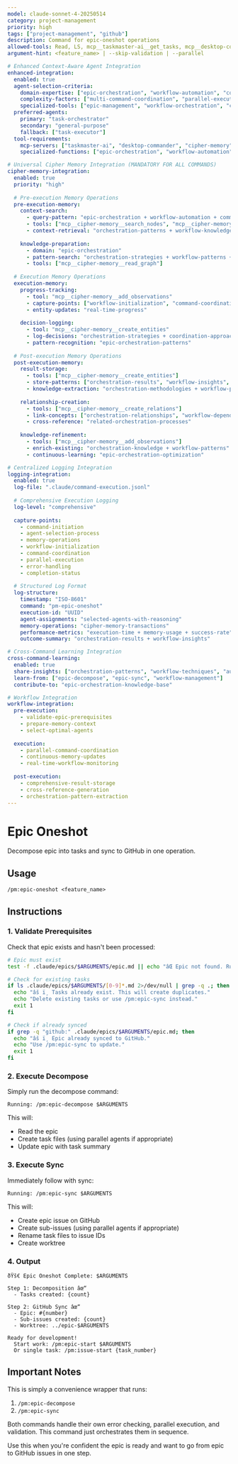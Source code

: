 ```yaml
---
model: claude-sonnet-4-20250514
category: project-management
priority: high
tags: ["project-management", "github"]
description: Command for epic-oneshot operations
allowed-tools: Read, LS, mcp__taskmaster-ai__get_tasks, mcp__desktop-commander__list_directory
argument-hint: <feature_name> | --skip-validation | --parallel

# Enhanced Context-Aware Agent Integration
enhanced-integration:
  enabled: true
  agent-selection-criteria:
    domain-expertise: ["epic-orchestration", "workflow-automation", "command-chaining"]
    complexity-factors: ["multi-command-coordination", "parallel-execution", "error-handling"]
    specialized-tools: ["epic-management", "workflow-orchestration", "command-chaining"]
  preferred-agents:
    primary: "task-orchestrator"
    secondary: "general-purpose"
    fallback: ["task-executor"]
  tool-requirements:
    mcp-servers: ["taskmaster-ai", "desktop-commander", "cipher-memory"]
    specialized-functions: ["epic-orchestration", "workflow-automation"]

# Universal Cipher Memory Integration (MANDATORY FOR ALL COMMANDS)
cipher-memory-integration:
  enabled: true
  priority: "high"
  
  # Pre-execution Memory Operations
  pre-execution-memory:
    context-search:
      - query-pattern: "epic-orchestration + workflow-automation + command-chaining"
      - tools: ["mcp__cipher-memory__search_nodes", "mcp__cipher-memory__open_nodes"]
      - context-retrieval: "orchestration-patterns + workflow-knowledge + chaining-strategies"
    
    knowledge-preparation:
      - domain: "epic-orchestration"
      - pattern-search: "orchestration-strategies + workflow-patterns + automation-techniques"
      - tools: ["mcp__cipher-memory__read_graph"]
  
  # Execution Memory Operations
  execution-memory:
    progress-tracking:
      - tool: "mcp__cipher-memory__add_observations"
      - capture-points: ["workflow-initialization", "command-coordination", "parallel-execution"]
      - entity-updates: "real-time-progress"
    
    decision-logging:
      - tool: "mcp__cipher-memory__create_entities"
      - log-decisions: "orchestration-strategies + coordination-approaches + automation-decisions"
      - pattern-recognition: "epic-orchestration-patterns"
  
  # Post-execution Memory Operations
  post-execution-memory:
    result-storage:
      - tools: ["mcp__cipher-memory__create_entities"]
      - store-patterns: ["orchestration-results", "workflow-insights", "automation-techniques"]
      - knowledge-extraction: "orchestration-methodologies + workflow-patterns"
    
    relationship-creation:
      - tools: ["mcp__cipher-memory__create_relations"]
      - link-concepts: ["orchestration-relationships", "workflow-dependencies", "automation-connections"]
      - cross-reference: "related-orchestration-processes"
    
    knowledge-refinement:
      - tools: ["mcp__cipher-memory__add_observations"]
      - enrich-existing: "orchestration-knowledge + workflow-patterns"
      - continuous-learning: "epic-orchestration-optimization"

# Centralized Logging Integration
logging-integration:
  enabled: true
  log-file: ".claude/command-execution.jsonl"
  
  # Comprehensive Execution Logging
  log-level: "comprehensive"
  
  capture-points:
    - command-initiation
    - agent-selection-process
    - memory-operations
    - workflow-initialization
    - command-coordination
    - parallel-execution
    - error-handling
    - completion-status
  
  # Structured Log Format
  log-structure:
    timestamp: "ISO-8601"
    command: "pm-epic-oneshot"
    execution-id: "UUID"
    agent-assignments: "selected-agents-with-reasoning"
    memory-operations: "cipher-memory-transactions"
    performance-metrics: "execution-time + memory-usage + success-rate"
    outcome-summary: "orchestration-results + workflow-insights"

# Cross-Command Learning Integration
cross-command-learning:
  enabled: true
  share-insights: ["orchestration-patterns", "workflow-techniques", "automation-strategies"]
  learn-from: ["epic-decompose", "epic-sync", "workflow-management"]
  contribute-to: "epic-orchestration-knowledge-base"

# Workflow Integration
workflow-integration:
  pre-execution:
    - validate-epic-prerequisites
    - prepare-memory-context
    - select-optimal-agents
  
  execution:
    - parallel-command-coordination
    - continuous-memory-updates
    - real-time-workflow-monitoring
  
  post-execution:
    - comprehensive-result-storage
    - cross-reference-generation
    - orchestration-pattern-extraction
---
```


# Epic Oneshot

Decompose epic into tasks and sync to GitHub in one operation.

## Usage
```
/pm:epic-oneshot <feature_name>
```

## Instructions

### 1. Validate Prerequisites

Check that epic exists and hasn't been processed:
```bash
# Epic must exist
test -f .claude/epics/$ARGUMENTS/epic.md || echo "âŒ Epic not found. Run: /pm:prd-parse $ARGUMENTS"

# Check for existing tasks
if ls .claude/epics/$ARGUMENTS/[0-9]*.md 2>/dev/null | grep -q .; then
  echo "âš ï¸ Tasks already exist. This will create duplicates."
  echo "Delete existing tasks or use /pm:epic-sync instead."
  exit 1
fi

# Check if already synced
if grep -q "github:" .claude/epics/$ARGUMENTS/epic.md; then
  echo "âš ï¸ Epic already synced to GitHub."
  echo "Use /pm:epic-sync to update."
  exit 1
fi
```

### 2. Execute Decompose

Simply run the decompose command:
```
Running: /pm:epic-decompose $ARGUMENTS
```

This will:
- Read the epic
- Create task files (using parallel agents if appropriate)
- Update epic with task summary

### 3. Execute Sync

Immediately follow with sync:
```
Running: /pm:epic-sync $ARGUMENTS
```

This will:
- Create epic issue on GitHub
- Create sub-issues (using parallel agents if appropriate)
- Rename task files to issue IDs
- Create worktree

### 4. Output

```
ðŸš€ Epic Oneshot Complete: $ARGUMENTS

Step 1: Decomposition âœ“
  - Tasks created: {count}
  
Step 2: GitHub Sync âœ“
  - Epic: #{number}
  - Sub-issues created: {count}
  - Worktree: ../epic-$ARGUMENTS

Ready for development!
  Start work: /pm:epic-start $ARGUMENTS
  Or single task: /pm:issue-start {task_number}
```

## Important Notes

This is simply a convenience wrapper that runs:
1. `/pm:epic-decompose` 
2. `/pm:epic-sync`

Both commands handle their own error checking, parallel execution, and validation. This command just orchestrates them in sequence.

Use this when you're confident the epic is ready and want to go from epic to GitHub issues in one step.


